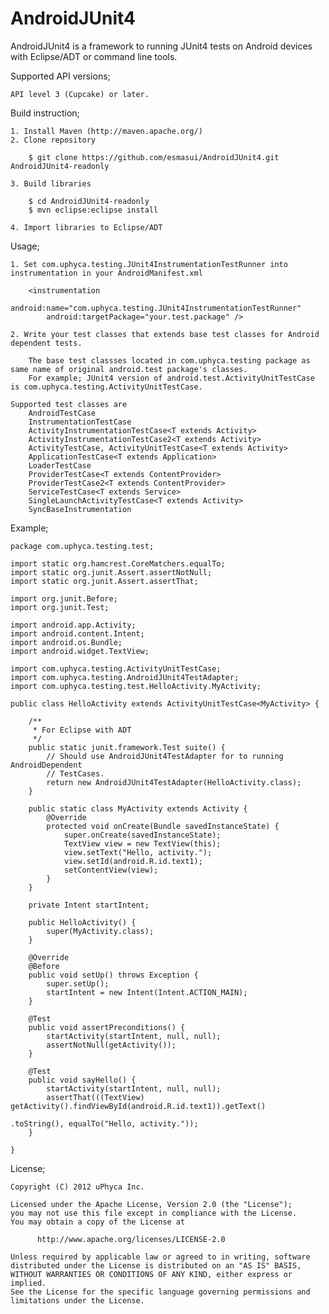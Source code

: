 AndroidJUnit4
=============

AndroidJUnit4 is a framework to running JUnit4 tests on Android devices with Eclipse/ADT or command line tools.


Supported API versions;

    API level 3 (Cupcake) or later.


Build instruction;

    1. Install Maven (http://maven.apache.org/)
    2. Clone repository
    
        $ git clone https://github.com/esmasui/AndroidJUnit4.git AndroidJUnit4-readonly
    
    3. Build libraries
        
        $ cd AndroidJUnit4-readonly
        $ mvn eclipse:eclipse install
    
    4. Import libraries to Eclipse/ADT


Usage;

    1. Set com.uphyca.testing.JUnit4InstrumentationTestRunner into instrumentation in your AndroidManifest.xml

        <instrumentation
            android:name="com.uphyca.testing.JUnit4InstrumentationTestRunner"
            android:targetPackage="your.test.package" />

    2. Write your test classes that extends base test classes for Android dependent tests.

        The base test classses located in com.uphyca.testing package as same name of original android.test package's classes.
        For example; JUnit4 version of android.test.ActivityUnitTestCase is com.uphyca.testing.ActivityUnitTestCase.
    
    Supported test classes are
        AndroidTestCase
        InstrumentationTestCase
        ActivityInstrumentationTestCase<T extends Activity>
        ActivityInstrumentationTestCase2<T extends Activity>
        ActivityTestCase, ActivityUnitTestCase<T extends Activity>
        ApplicationTestCase<T extends Application>
        LoaderTestCase
        ProviderTestCase<T extends ContentProvider>
        ProviderTestCase2<T extends ContentProvider>
        ServiceTestCase<T extends Service>
        SingleLaunchActivityTestCase<T extends Activity>
        SyncBaseInstrumentation


Example;


    package com.uphyca.testing.test;
	
	import static org.hamcrest.CoreMatchers.equalTo;
	import static org.junit.Assert.assertNotNull;
	import static org.junit.Assert.assertThat;
	
	import org.junit.Before;
	import org.junit.Test;
	
	import android.app.Activity;
	import android.content.Intent;
	import android.os.Bundle;
	import android.widget.TextView;
	
	import com.uphyca.testing.ActivityUnitTestCase;
	import com.uphyca.testing.AndroidJUnit4TestAdapter;
	import com.uphyca.testing.test.HelloActivity.MyActivity;
	
	public class HelloActivity extends ActivityUnitTestCase<MyActivity> {
	
	    /**
	     * For Eclipse with ADT
	     */
	    public static junit.framework.Test suite() {
	        // Should use AndroidJUnit4TestAdapter for to running AndroidDependent
	        // TestCases.
	        return new AndroidJUnit4TestAdapter(HelloActivity.class);
	    }
	
	    public static class MyActivity extends Activity {
	        @Override
	        protected void onCreate(Bundle savedInstanceState) {
	            super.onCreate(savedInstanceState);
	            TextView view = new TextView(this);
	            view.setText("Hello, activity.");
	            view.setId(android.R.id.text1);
	            setContentView(view);
	        }
	    }
	
	    private Intent startIntent;
	
	    public HelloActivity() {
	        super(MyActivity.class);
	    }
	
	    @Override
	    @Before
	    public void setUp() throws Exception {
	        super.setUp();
	        startIntent = new Intent(Intent.ACTION_MAIN);
	    }
	
	    @Test
	    public void assertPreconditions() {
	        startActivity(startIntent, null, null);
	        assertNotNull(getActivity());
	    }
	
	    @Test
	    public void sayHello() {
	        startActivity(startIntent, null, null);
	        assertThat(((TextView) getActivity().findViewById(android.R.id.text1)).getText()
                                                                          .toString(), equalTo("Hello, activity."));
	    }
	
	}


License;


    Copyright (C) 2012 uPhyca Inc.
    
    Licensed under the Apache License, Version 2.0 (the "License");
    you may not use this file except in compliance with the License.
    You may obtain a copy of the License at
    
          http://www.apache.org/licenses/LICENSE-2.0
    
    Unless required by applicable law or agreed to in writing, software
    distributed under the License is distributed on an "AS IS" BASIS,
    WITHOUT WARRANTIES OR CONDITIONS OF ANY KIND, either express or implied.
    See the License for the specific language governing permissions and
    limitations under the License.




